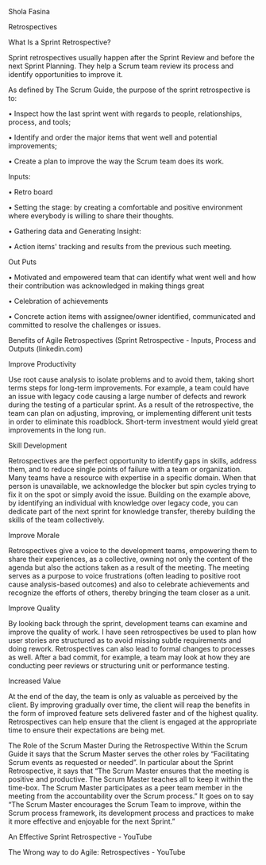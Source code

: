 Shola Fasina

Retrospectives

What Is a Sprint Retrospective?

Sprint retrospectives usually happen after the Sprint Review and before the next Sprint Planning. They help a Scrum team review its process and identify opportunities to improve it.

As defined by The Scrum Guide,  the purpose of the sprint retrospective is to:

•	Inspect how the last sprint went with regards to people, relationships, process, and tools;

•	Identify and order the major items that went well and potential improvements;

•	Create a plan to improve the way the Scrum team does its work.

Inputs:

•	Retro board

•	Setting the stage: by creating a comfortable and positive environment where everybody is willing to share their thoughts. 

•	Gathering data and Generating Insight:

•	Action items' tracking and results from the previous such meeting.

Out Puts

•	Motivated and empowered team that can identify what went well and how their contribution was acknowledged in making things great

•	Celebration of achievements

•	Concrete action items with assignee/owner identified, communicated and committed to resolve the challenges or issues.

 

Benefits of Agile Retrospectives (Sprint Retrospective - Inputs, Process and Outputs (linkedin.com)

Improve Productivity

Use root cause analysis to isolate problems and to avoid them, taking short terms steps for long-term improvements. For example, a team could have an issue with legacy code causing a large number of defects and rework during the testing of a particular sprint. As a result of the retrospective, the team can plan on adjusting, improving, or implementing different unit tests in order to eliminate this roadblock. Short-term investment would yield great improvements in the long run.

Skill Development

Retrospectives are the perfect opportunity to identify gaps in skills, address them, and to reduce single points of failure with a team or organization. Many teams have a resource with expertise in a specific domain. When that person is unavailable, we acknowledge the blocker but spin cycles trying to fix it on the spot or simply avoid the issue. Building on the example above, by identifying an individual with knowledge over legacy code, you can dedicate part of the next sprint for knowledge transfer, thereby building the skills of the team collectively.

Improve Morale

Retrospectives give a voice to the development teams, empowering them to share their experiences, as a collective, owning not only the content of the agenda but also the actions taken as a result of the meeting. The meeting serves as a purpose to voice frustrations (often leading to positive root cause analysis-based outcomes) and also to celebrate achievements and recognize the efforts of others, thereby bringing the team closer as a unit.

Improve Quality

By looking back through the sprint, development teams can examine and improve the quality of work. I have seen retrospectives be used to plan how user stories are structured as to avoid missing subtle requirements and doing rework. Retrospectives can also lead to formal changes to processes as well. After a bad commit, for example, a team may look at how they are conducting peer reviews or structuring unit or performance testing.

Increased Value

At the end of the day, the team is only as valuable as perceived by the client. By improving gradually over time, the client will reap the benefits in the form of improved feature sets delivered faster and of the highest quality. Retrospectives can help ensure that the client is engaged at the appropriate time to ensure their expectations are being met.

The Role of the Scrum Master During the Retrospective 
Within the Scrum Guide it says that the Scrum Master serves the other roles by  “Facilitating Scrum events as requested or needed”. In particular about the Sprint Retrospective, it says that “The Scrum Master ensures that the meeting is positive and productive. The Scrum Master teaches all to keep it within the time-box. The Scrum Master participates as a peer team member in the meeting from the accountability over the Scrum process.”  It goes on to say  “The Scrum Master encourages the Scrum Team to improve, within the Scrum process framework, its development process and practices to make it more effective and enjoyable for the next Sprint.”


An Effective Sprint Retrospective - YouTube

The Wrong way to do Agile: Retrospectives - YouTube
